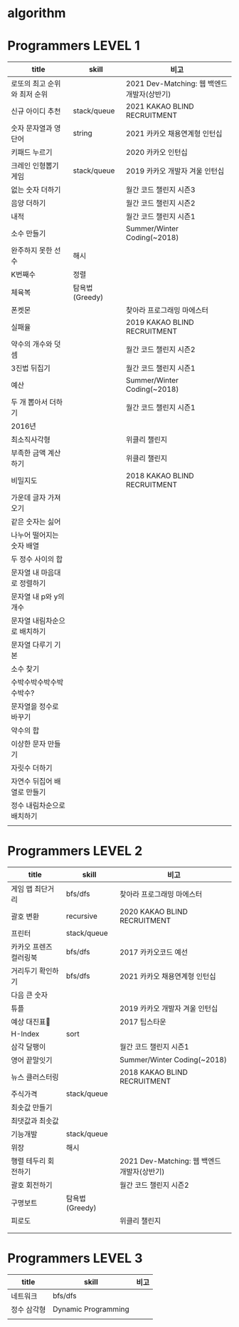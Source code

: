 # algorithm

# **Programmers LEVEL 1**

| title                        | skill          | 비고                                        |
| ---------------------------- | -------------- | ------------------------------------------- |
| 로또의 최고 순위와 최저 순위 |                | 2021 Dev-Matching: 웹 백엔드 개발자(상반기) |
| 신규 아이디 추천             | stack/queue    | 2021 KAKAO BLIND RECRUITMENT                |
| 숫자 문자열과 영단어         | string         | 2021 카카오 채용연계형 인턴십               |
| 키패드 누르기                |                | 2020 카카오 인턴십                          |
| 크레인 인형뽑기 게임         | stack/queue    | 2019 카카오 개발자 겨울 인턴십              |
| 없는 숫자 더하기             |                | 월간 코드 챌린지 시즌3                      |
| 음양 더하기                  |                | 월간 코드 챌린지 시즌2                      |
| 내적                         |                | 월간 코드 챌린지 시즌1                      |
| 소수 만들기                  |                | Summer/Winter Coding(~2018)                 |
| 완주하지 못한 선수           | 해시           |                                             |
| K번째수                      | 정렬           |                                             |
| 체육복                       | 탐욕법(Greedy) |                                             |
| 폰켓몬                       |                | 찾아라 프로그래밍 마에스터                  |
| 실패율                       |                | 2019 KAKAO BLIND RECRUITMENT                |
| 약수의 개수와 덧셈           |                | 월간 코드 챌린지 시즌2                      |
| 3진법 뒤집기                 |                | 월간 코드 챌린지 시즌1                      |
| 예산                         |                | Summer/Winter Coding(~2018)                 |
| 두 개 뽑아서 더하기          |                | 월간 코드 챌린지 시즌1                      |
| 2016년                       |                |                                             |
| 최소직사각형                 |                | 위클리 챌린지                               |
| 부족한 금액 계산하기         |                | 위클리 챌린지                               |
| 비밀지도                     |                | 2018 KAKAO BLIND RECRUITMENT                |
| 가운데 글자 가져오기         |                |                                             |
| 같은 숫자는 싫어             |                |                                             |
| 나누어 떨어지는 숫자 배열    |                |                                             |
| 두 정수 사이의 합            |                |                                             |
| 문자열 내 마음대로 정렬하기  |                |                                             |
| 문자열 내 p와 y의 개수       |                |                                             |
| 문자열 내림차순으로 배치하기 |                |                                             |
| 문자열 다루기 기본           |                |                                             |
| 소수 찾기                    |                |                                             |
| 수박수박수박수박수박수?      |                |                                             |
| 문자열을 정수로 바꾸기       |                |                                             |
| 약수의 합                    |                |                                             |
| 이상한 문자 만들기           |                |                                             |
| 자릿수 더하기                |                |                                             |
| 자연수 뒤집어 배열로 만들기  |                |                                             |
| 정수 내림차순으로 배치하기   |                |                                             |
|                              |                |                                             |

# **Programmers LEVEL 2**

| title                  | skill          | 비고                                        |
| ---------------------- | -------------- | ------------------------------------------- |
| 게임 맵 최단거리       | bfs/dfs        | 찾아라 프로그래밍 마에스터                  |
| 괄호 변환              | recursive      | 2020 KAKAO BLIND RECRUITMENT                |
| 프린터                 | stack/queue    |                                             |
| 카카오 프렌즈 컬러링북 | bfs/dfs        | 2017 카카오코드 예선                        |
| 거리두기 확인하기      | bfs/dfs        | 2021 카카오 채용연계형 인턴십               |
| 다음 큰 숫자           |                |                                             |
| 튜플                   |                | 2019 카카오 개발자 겨울 인턴십              |
| 예상 대진표            |                | 2017 팁스타운                               |
| H-Index                | sort           |                                             |
| 삼각 달팽이            |                | 월간 코드 챌린지 시즌1                      |
| 영어 끝말잇기          |                | Summer/Winter Coding(~2018)                 |
| 뉴스 클러스터링        |                | 2018 KAKAO BLIND RECRUITMENT                |
| 주식가격               | stack/queue    |                                             |
| 최솟값 만들기          |                |                                             |
| 최댓값과 최솟값        |                |                                             |
| 기능개발               | stack/queue    |                                             |
| 위장                   | 해시           |                                             |
| 행렬 테두리 회전하기   |                | 2021 Dev-Matching: 웹 백엔드 개발자(상반기) |
| 괄호 회전하기          |                | 월간 코드 챌린지 시즌2                      |
| 구명보트               | 탐욕법(Greedy) |                                             |
| 피로도                 |                | 위클리 챌린지                               |
|                        |                |                                             |
|                        |                |                                             |

# **Programmers LEVEL 3**

| title       | skill               | 비고 |
| ----------- | ------------------- | ---- |
| 네트워크    | bfs/dfs             |      |
| 정수 삼각형 | Dynamic Programming |      |
|             |                     |      |
